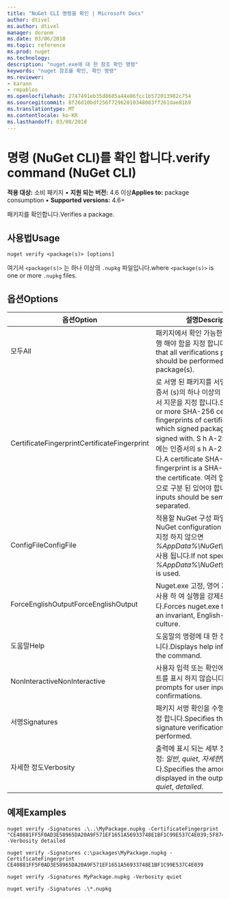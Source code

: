 ```yaml
---
title: "NuGet CLI 명령을 확인 | Microsoft Docs"
author: dtivel
ms.author: dtivel
manager: doronm
ms.date: 03/06/2018
ms.topic: reference
ms.prod: nuget
ms.technology: 
description: "nuget.exe에 대 한 참조 확인 명령"
keywords: "nuget 참조를 확인, 확인 명령"
ms.reviewer:
- karann
- rmpablos
ms.openlocfilehash: 2747491eb35d8685a44e86fcc1b572013982c754
ms.sourcegitcommit: 8f26d10bdf256f72962010348083ff261dae81b9
ms.translationtype: MT
ms.contentlocale: ko-KR
ms.lasthandoff: 03/08/2018
---
```

# <a name="verify-command-nuget-cli"></a><span data-ttu-id="8985c-104">명령 (NuGet CLI)를 확인 합니다.</span><span class="sxs-lookup"><span data-stu-id="8985c-104">verify command (NuGet CLI)</span></span>

<span data-ttu-id="8985c-105">**적용 대상:** 소비 패키지 &bullet; **지원 되는 버전:** 4.6 이상</span><span class="sxs-lookup"><span data-stu-id="8985c-105">**Applies to:** package consumption &bullet; **Supported versions:** 4.6+</span></span>

<span data-ttu-id="8985c-106">패키지를 확인합니다.</span><span class="sxs-lookup"><span data-stu-id="8985c-106">Verifies a package.</span></span>

## <a name="usage"></a><span data-ttu-id="8985c-107">사용법</span><span class="sxs-lookup"><span data-stu-id="8985c-107">Usage</span></span>

```cli
nuget verify <package(s)> [options]
```

<span data-ttu-id="8985c-108">여기서 `<package(s)>` 는 하나 이상의 `.nupkg` 파일입니다.</span><span class="sxs-lookup"><span data-stu-id="8985c-108">where `<package(s)>` is one or more `.nupkg` files.</span></span>

## <a name="options"></a><span data-ttu-id="8985c-109">옵션</span><span class="sxs-lookup"><span data-stu-id="8985c-109">Options</span></span>

| <span data-ttu-id="8985c-110">옵션</span><span class="sxs-lookup"><span data-stu-id="8985c-110">Option</span></span> | <span data-ttu-id="8985c-111">설명</span><span class="sxs-lookup"><span data-stu-id="8985c-111">Description</span></span> |
| --- | --- |
| <span data-ttu-id="8985c-112">모두</span><span class="sxs-lookup"><span data-stu-id="8985c-112">All</span></span> | <span data-ttu-id="8985c-113">패키지에서 확인 가능한 모든 작업을 수행 해야 함을 지정 합니다.</span><span class="sxs-lookup"><span data-stu-id="8985c-113">Specifies that all verifications possible should be performed on the package(s).</span></span> |
| <span data-ttu-id="8985c-114">CertificateFingerprint</span><span class="sxs-lookup"><span data-stu-id="8985c-114">CertificateFingerprint</span></span> | <span data-ttu-id="8985c-115">로 서명 된 패키지를 서명 해야 하는 인증서 (s)의 하나 이상의 sha-256 인증서 지문을 지정 합니다.</span><span class="sxs-lookup"><span data-stu-id="8985c-115">Specifies one or more SHA-256 certificate fingerprints of certificates(s) which signed packages must be signed with.</span></span> <span data-ttu-id="8985c-116">S h A-256 인증서 지문에는 인증서의 s h A-256 해시입니다.</span><span class="sxs-lookup"><span data-stu-id="8985c-116">A certificate SHA-256 fingerprint is a SHA-256 hash of the certificate.</span></span> <span data-ttu-id="8985c-117">여러 입력을 세미콜론으로 구분 된 있어야 합니다.</span><span class="sxs-lookup"><span data-stu-id="8985c-117">Multiple inputs should be semicolon separated.</span></span> |
| <span data-ttu-id="8985c-118">ConfigFile</span><span class="sxs-lookup"><span data-stu-id="8985c-118">ConfigFile</span></span> | <span data-ttu-id="8985c-119">적용할 NuGet 구성 파일입니다.</span><span class="sxs-lookup"><span data-stu-id="8985c-119">The NuGet configuration file to apply.</span></span> <span data-ttu-id="8985c-120">지정 하지 않으면 *%AppData%\NuGet\NuGet.Config* 사용 됩니다.</span><span class="sxs-lookup"><span data-stu-id="8985c-120">If not specified, *%AppData%\NuGet\NuGet.Config* is used.</span></span> |
| <span data-ttu-id="8985c-121">ForceEnglishOutput</span><span class="sxs-lookup"><span data-stu-id="8985c-121">ForceEnglishOutput</span></span> | <span data-ttu-id="8985c-122">Nuget.exe 고정, 영어 기반 문화권을 사용 하 여 실행을 강제로 수행 합니다.</span><span class="sxs-lookup"><span data-stu-id="8985c-122">Forces nuget.exe to run using an invariant, English-based culture.</span></span> |
| <span data-ttu-id="8985c-123">도움말</span><span class="sxs-lookup"><span data-stu-id="8985c-123">Help</span></span> | <span data-ttu-id="8985c-124">도움말의 명령에 대 한 정보를 표시 합니다.</span><span class="sxs-lookup"><span data-stu-id="8985c-124">Displays help information for the command.</span></span> |
| <span data-ttu-id="8985c-125">NonInteractive</span><span class="sxs-lookup"><span data-stu-id="8985c-125">NonInteractive</span></span> | <span data-ttu-id="8985c-126">사용자 입력 또는 확인에 대 한 프롬프트를 표시 하지 않습니다.</span><span class="sxs-lookup"><span data-stu-id="8985c-126">Suppresses prompts for user input or confirmations.</span></span> |
| <span data-ttu-id="8985c-127">서명</span><span class="sxs-lookup"><span data-stu-id="8985c-127">Signatures</span></span> | <span data-ttu-id="8985c-128">패키지 서명 확인을 수행 해야 함을 지정 합니다.</span><span class="sxs-lookup"><span data-stu-id="8985c-128">Specifies that package signature verification should be performed.</span></span> |
| <span data-ttu-id="8985c-129">자세한 정도</span><span class="sxs-lookup"><span data-stu-id="8985c-129">Verbosity</span></span> | <span data-ttu-id="8985c-130">출력에 표시 되는 세부 정보 수준을 지정: *일반*, *quiet*, *자세한*합니다.</span><span class="sxs-lookup"><span data-stu-id="8985c-130">Specifies the amount of detail displayed in the output: *normal*, *quiet*, *detailed*.</span></span> |

## <a name="examples"></a><span data-ttu-id="8985c-131">예제</span><span class="sxs-lookup"><span data-stu-id="8985c-131">Examples</span></span>

```cli
nuget verify -Signatures .\..\MyPackage.nupkg -CertificateFingerprint "CE40881FF5F0AD3E58965DA20A9F571EF1651A56933748E1BF1C99E537C4E039;5F874AAF47BCB268A19357364E7FBB09D6BF9E8A93E1229909AC5CAC865802E2" -Verbosity detailed

nuget verify -Signatures c:\packages\MyPackage.nupkg -CertificateFingerprint CE40881FF5F0AD3E58965DA20A9F571EF1651A56933748E1BF1C99E537C4E039

nuget verify -Signatures MyPackage.nupkg -Verbosity quiet

nuget verify -Signatures .\*.nupkg
```